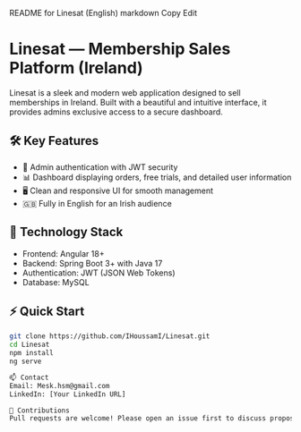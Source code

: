 README for Linesat (English)
markdown
Copy
Edit
# Linesat — Membership Sales Platform (Ireland)

Linesat is a sleek and modern web application designed to sell memberships in Ireland. Built with a beautiful and intuitive interface, it provides admins exclusive access to a secure dashboard.

## 🛠 Key Features
- 🔐 Admin authentication with JWT security  
- 📊 Dashboard displaying orders, free trials, and detailed user information  
- 🖥️ Clean and responsive UI for smooth management  
- 🇬🇧 Fully in English for an Irish audience  

## 🚀 Technology Stack
- Frontend: Angular 18+  
- Backend: Spring Boot 3+ with Java 17  
- Authentication: JWT (JSON Web Tokens)  
- Database: MySQL  

## ⚡ Quick Start
```bash
git clone https://github.com/IHoussamI/Linesat.git
cd Linesat
npm install
ng serve

📫 Contact
Email: Mesk.hsm@gmail.com
LinkedIn: [Your LinkedIn URL]

🤝 Contributions
Pull requests are welcome! Please open an issue first to discuss proposed changes.

